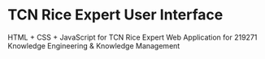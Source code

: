 # TCN Rice Expert User Interface

HTML + CSS + JavaScript for TCN Rice Expert Web Application for 219271 Knowledge Engineering & Knowledge Management
